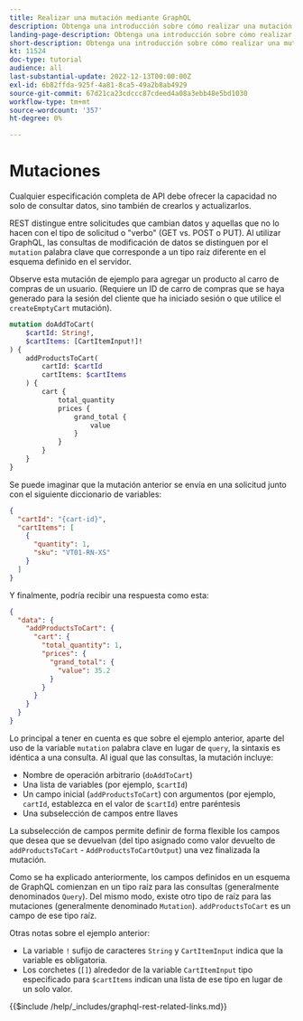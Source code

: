 ```yaml
---
title: Realizar una mutación mediante GraphQL
description: Obtenga una introducción sobre cómo realizar una mutación con GraphQL en Adobe Commerce y [!DNL Magento Open Source]. Realice la primera mutación utilizando llamadas del POST.
landing-page-description: Obtenga una introducción sobre cómo realizar una mutación con GraphQL en Adobe Commerce y [!DNL Magento Open Source]. Realice la primera mutación utilizando llamadas del POST.
short-description: Obtenga una introducción sobre cómo realizar una mutación con GraphQL en Adobe Commerce y [!DNL Magento Open Source]. Realice la primera mutación utilizando llamadas del POST.
kt: 11524
doc-type: tutorial
audience: all
last-substantial-update: 2022-12-13T00:00:00Z
exl-id: 6b82ffda-925f-4a81-8ca5-49a2b8ab4929
source-git-commit: 67d21ca23cdccc87cdeed4a08a3ebb48e5bd1030
workflow-type: tm+mt
source-wordcount: '357'
ht-degree: 0%

---
```


# Mutaciones

Cualquier especificación completa de API debe ofrecer la capacidad no solo de consultar datos, sino también de crearlos y actualizarlos.

REST distingue entre solicitudes que cambian datos y aquellas que no lo hacen con el tipo de solicitud o &quot;verbo&quot; (GET vs. POST o PUT).
Al utilizar GraphQL, las consultas de modificación de datos se distinguen por el `mutation` palabra clave que corresponde a un tipo raíz diferente en el esquema definido en el servidor.

Observe esta mutación de ejemplo para agregar un producto al carro de compras de un usuario. (Requiere un ID de carro de compras que se haya generado para la sesión del cliente que ha iniciado sesión o que utilice el `createEmptyCart` mutación).

```graphql
mutation doAddToCart(
    $cartId: String!,
    $cartItems: [CartItemInput!]!
) {
    addProductsToCart(
        cartId: $cartId
        cartItems: $cartItems
    ) {
        cart {
            total_quantity
            prices {
                grand_total {
                    value
                }
            }
        }
    }
}
```

Se puede imaginar que la mutación anterior se envía en una solicitud junto con el siguiente diccionario de variables:

```json
{
  "cartId": "{cart-id}",
  "cartItems": [
    {
      "quantity": 1,
      "sku": "VT01-RN-XS"
    }
  ]
}
```

Y finalmente, podría recibir una respuesta como esta:

```json
{
  "data": {
    "addProductsToCart": {
      "cart": {
        "total_quantity": 1,
        "prices": {
          "grand_total": {
            "value": 35.2
          }
        }
      }
    }
  }
}
```

Lo principal a tener en cuenta es que sobre el ejemplo anterior, aparte del uso de la variable `mutation` palabra clave en lugar de `query`, la sintaxis es idéntica a una consulta. Al igual que las consultas, la mutación incluye:

* Nombre de operación arbitrario (`doAddToCart`)
* Una lista de variables (por ejemplo, `$cartId`)
* Un campo inicial (`addProductsToCart`) con argumentos (por ejemplo, `cartId`, establezca en el valor de `$cartId`) entre paréntesis
* Una subselección de campos entre llaves

La subselección de campos permite definir de forma flexible los campos que desea que se devuelvan (del tipo asignado como valor devuelto de `addProductsToCart` - `AddProductsToCartOutput`) una vez finalizada la mutación.

Como se ha explicado anteriormente, los campos definidos en un esquema de GraphQL comienzan en un tipo raíz para las consultas (generalmente denominados `Query`). Del mismo modo, existe otro tipo de raíz para las mutaciones (generalmente denominado `Mutation`). `addProductsToCart` es un campo de ese tipo raíz.

Otras notas sobre el ejemplo anterior:

* La variable `!` sufijo de caracteres `String` y `CartItemInput` indica que la variable es obligatoria.
* Los corchetes (`[]`) alrededor de la variable `CartItemInput` tipo especificado para `$cartItems` indican una lista de ese tipo en lugar de un solo valor.

{{$include /help/_includes/graphql-rest-related-links.md}}
